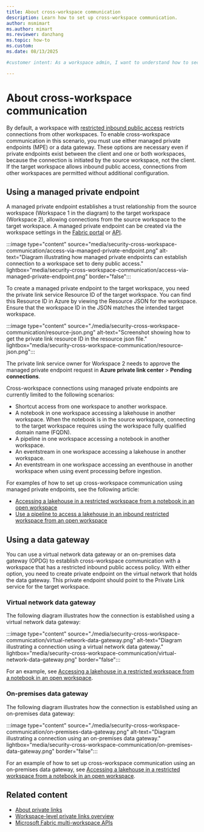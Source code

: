 ```yaml
---
title: About cross-workspace communication
description: Learn how to set up cross-workspace communication.
author: msmimart
ms.author: mimart
ms.reviewer: danzhang
ms.topic: how-to
ms.custom:
ms.date: 08/13/2025

#customer intent: As a workspace admin, I want to understand how to securely enable and configure cross-workspace communication, so I can allow data and resource access between workspaces while maintaining security controls.

---
```


# About cross-workspace communication

By default, a workspace with [restricted inbound public access](security-workspace-level-private-links-set-up.md#step-8-deny-public-access-to-the-workspace) restricts connections from other workspaces. To enable cross-workspace communication in this scenario, you must use either managed private endpoints (MPE) or a data gateway. These options are necessary even if private endpoints exist between the client and one or both workspaces, because the connection is initiated by the source workspace, not the client. If the target workspace allows inbound public access, connections from other workspaces are permitted without additional configuration.

## Using a managed private endpoint 

A managed private endpoint establishes a trust relationship from the source workspace (Workspace 1 in the diagram) to the target workspace (Workspace 2), allowing connections from the source workspace to the target workspace. A managed private endpoint can be created via the workspace settings in the [Fabric portal](security-managed-private-endpoints-create.md) or [API](/rest/api/fabric/core/managed-private-endpoints/create-workspace-managed-private-endpoint?tabs=HTTP).

:::image type="content" source="media/security-cross-workspace-communication/access-via-managed-private-endpoint.png" alt-text="Diagram illustrating how managed private endpoints can establish connection to a workspace set to deny public access." lightbox="media/security-cross-workspace-communication/access-via-managed-private-endpoint.png" border="false":::

To create a managed private endpoint to the target workspace, you need the private link service Resource ID of the target workspace. You can find this Resource ID in Azure by viewing the Resource JSON for the workspace. Ensure that the workspace ID in the JSON matches the intended target workspace.

:::image type="content" source="./media/security-cross-workspace-communication/resource-json.png" alt-text="Screenshot showing how to get the private link resource ID in the resource json file." lightbox="media/security-cross-workspace-communication/resource-json.png":::

The private link service owner for Workspace 2 needs to approve the managed private endpoint request in **Azure private link center** > **Pending connections**. 

Cross-workspace connections using managed private endpoints are currently limited to the following scenarios:

* Shortcut access from one workspace to another workspace.
* A notebook in one workspace accessing a lakehouse in another workspace. When the notebook is in the source workspace, connecting to the target workspace requires using the workspace fully qualified domain name (FQDN).
* A pipeline in one workspace accessing a notebook in another workspace.
* An eventstream in one workspace accessing a lakehouse in another workspace.
* An eventstream in one workspace accessing an eventhouse in another workspace when using event processing before ingestion.

For examples of how to set up cross-workspace communication using managed private endpoints, see the following article:

- [Accessing a lakehouse in a restricted workspace from a notebook in an open workspace](security-workspace-private-links-example-notebook.md)
- [Use a pipeline to access a lakehouse in an inbound restricted workspace from an open workspace](security-workspace-private-links-example-pipeline.md)

## Using a data gateway

You can use a virtual network data gateway or an on-premises data gateway (OPDG) to establish cross-workspace communication with a workspace that has a restricted inbound public access policy. With either option, you need to create private endpoint on the virtual network that holds the data gateway. This private endpoint should point to the Private Link service for the target workspace.

### Virtual network data gateway

The following diagram illustrates how the connection is established using a virtual network data gateway:

:::image type="content" source="./media/security-cross-workspace-communication/virtual-network-data-gateway.png" alt-text="Diagram illustrating a connection using a virtual network data gateway." lightbox="media/security-cross-workspace-communication/virtual-network-data-gateway.png" border="false":::  

For an example, see [Accessing a lakehouse in a restricted workspace from a notebook in an open workspace](./security-workspace-private-links-example-notebook.md).

### On-premises data gateway

The following diagram illustrates how the connection is established using an on-premises data gateway:

:::image type="content" source="./media/security-cross-workspace-communication/on-premises-data-gateway.png" alt-text="Diagram illustrating a connection using an on-premises data gateway." lightbox="media/security-cross-workspace-communication/on-premises-data-gateway.png" border="false":::  

For an example of how to set up cross-workspace communication using an on-premises data gateway, see [Accessing a lakehouse in a restricted workspace from a notebook in an open workspace](./security-workspace-private-links-example-notebook.md).

## Related content

* [About private links](./security-private-links-overview.md)
* [Workspace-level private links overview](./security-workspace-level-private-links-overview.md)
* [Microsoft Fabric multi-workspace APIs](./security-fabric-multi-workspace-api-overview.md)
